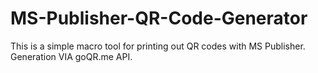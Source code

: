 # MS-Publisher-QR-Code-Generator
This is a simple macro tool for printing out QR codes with MS Publisher. Generation VIA goQR.me API.

